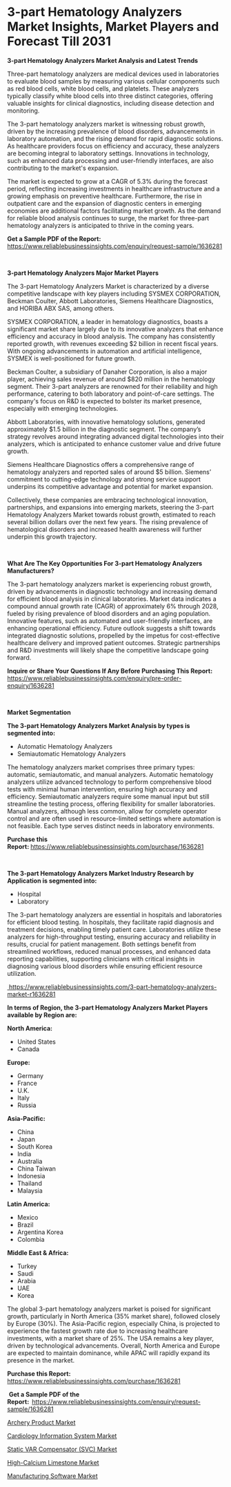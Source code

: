 <p><h1>3-part Hematology Analyzers Market Insights, Market Players and Forecast Till 2031</h1></p><p><strong>3-part Hematology Analyzers Market Analysis and Latest Trends</strong></p>
<p><p>Three-part hematology analyzers are medical devices used in laboratories to evaluate blood samples by measuring various cellular components such as red blood cells, white blood cells, and platelets. These analyzers typically classify white blood cells into three distinct categories, offering valuable insights for clinical diagnostics, including disease detection and monitoring.</p><p>The 3-part hematology analyzers market is witnessing robust growth, driven by the increasing prevalence of blood disorders, advancements in laboratory automation, and the rising demand for rapid diagnostic solutions. As healthcare providers focus on efficiency and accuracy, these analyzers are becoming integral to laboratory settings. Innovations in technology, such as enhanced data processing and user-friendly interfaces, are also contributing to the market's expansion.</p><p>The market is expected to grow at a CAGR of 5.3% during the forecast period, reflecting increasing investments in healthcare infrastructure and a growing emphasis on preventive healthcare. Furthermore, the rise in outpatient care and the expansion of diagnostic centers in emerging economies are additional factors facilitating market growth. As the demand for reliable blood analysis continues to surge, the market for three-part hematology analyzers is anticipated to thrive in the coming years.</p></p>
<p><strong>Get a Sample PDF of the Report:&nbsp;</strong> <a href="https://www.reliablebusinessinsights.com/enquiry/request-sample/1636281">https://www.reliablebusinessinsights.com/enquiry/request-sample/1636281</a></p>
<p>&nbsp;</p>
<p><strong>3-part Hematology Analyzers Major Market Players</strong></p>
<p><p>The 3-part Hematology Analyzers Market is characterized by a diverse competitive landscape with key players including SYSMEX CORPORATION, Beckman Coulter, Abbott Laboratories, Siemens Healthcare Diagnostics, and HORIBA ABX SAS, among others. </p><p>SYSMEX CORPORATION, a leader in hematology diagnostics, boasts a significant market share largely due to its innovative analyzers that enhance efficiency and accuracy in blood analysis. The company has consistently reported growth, with revenues exceeding $2 billion in recent fiscal years. With ongoing advancements in automation and artificial intelligence, SYSMEX is well-positioned for future growth.</p><p>Beckman Coulter, a subsidiary of Danaher Corporation, is also a major player, achieving sales revenue of around $820 million in the hematology segment. Their 3-part analyzers are renowned for their reliability and high performance, catering to both laboratory and point-of-care settings. The company's focus on R&D is expected to bolster its market presence, especially with emerging technologies.</p><p>Abbott Laboratories, with innovative hematology solutions, generated approximately $1.5 billion in the diagnostic segment. The company’s strategy revolves around integrating advanced digital technologies into their analyzers, which is anticipated to enhance customer value and drive future growth.</p><p>Siemens Healthcare Diagnostics offers a comprehensive range of hematology analyzers and reported sales of around $5 billion. Siemens’ commitment to cutting-edge technology and strong service support underpins its competitive advantage and potential for market expansion.</p><p>Collectively, these companies are embracing technological innovation, partnerships, and expansions into emerging markets, steering the 3-part Hematology Analyzers Market towards robust growth, estimated to reach several billion dollars over the next few years. The rising prevalence of hematological disorders and increased health awareness will further underpin this growth trajectory.</p></p>
<p>&nbsp;</p>
<p><strong>What Are The Key Opportunities For 3-part Hematology Analyzers Manufacturers?</strong></p>
<p><p>The 3-part hematology analyzers market is experiencing robust growth, driven by advancements in diagnostic technology and increasing demand for efficient blood analysis in clinical laboratories. Market data indicates a compound annual growth rate (CAGR) of approximately 6% through 2028, fueled by rising prevalence of blood disorders and an aging population. Innovative features, such as automated and user-friendly interfaces, are enhancing operational efficiency. Future outlook suggests a shift towards integrated diagnostic solutions, propelled by the impetus for cost-effective healthcare delivery and improved patient outcomes. Strategic partnerships and R&D investments will likely shape the competitive landscape going forward.</p></p>
<p><strong>Inquire or Share Your Questions If Any Before Purchasing This Report:</strong> <a href="https://www.reliablebusinessinsights.com/enquiry/pre-order-enquiry/1636281">https://www.reliablebusinessinsights.com/enquiry/pre-order-enquiry/1636281</a></p>
<p>&nbsp;</p>
<p><strong>Market Segmentation</strong></p>
<p><strong>The 3-part Hematology Analyzers Market Analysis by types is segmented into:</strong></p>
<p><ul><li>Automatic Hematology Analyzers</li><li>Semiautomatic Hematology Analyzers</li></ul></p>
<p><p>The hematology analyzers market comprises three primary types: automatic, semiautomatic, and manual analyzers. Automatic hematology analyzers utilize advanced technology to perform comprehensive blood tests with minimal human intervention, ensuring high accuracy and efficiency. Semiautomatic analyzers require some manual input but still streamline the testing process, offering flexibility for smaller laboratories. Manual analyzers, although less common, allow for complete operator control and are often used in resource-limited settings where automation is not feasible. Each type serves distinct needs in laboratory environments.</p></p>
<p><strong>Purchase this Report:&nbsp;</strong><a href="https://www.reliablebusinessinsights.com/purchase/1636281">https://www.reliablebusinessinsights.com/purchase/1636281</a></p>
<p>&nbsp;</p>
<p><strong>The 3-part Hematology Analyzers Market Industry Research by Application is segmented into:</strong></p>
<p><ul><li>Hospital</li><li>Laboratory</li></ul></p>
<p><p>The 3-part hematology analyzers are essential in hospitals and laboratories for efficient blood testing. In hospitals, they facilitate rapid diagnosis and treatment decisions, enabling timely patient care. Laboratories utilize these analyzers for high-throughput testing, ensuring accuracy and reliability in results, crucial for patient management. Both settings benefit from streamlined workflows, reduced manual processes, and enhanced data reporting capabilities, supporting clinicians with critical insights in diagnosing various blood disorders while ensuring efficient resource utilization.</p></p>
<p><a href="https://www.reliablebusinessinsights.com/3-part-hematology-analyzers-market-r1636281">&nbsp;https://www.reliablebusinessinsights.com/3-part-hematology-analyzers-market-r1636281</a></p>
<p><strong>In terms of Region, the 3-part Hematology Analyzers Market Players available by Region are:</strong></p>
<p>
    <p> <strong> North America: </strong>
        <ul>
            <li>United States</li>
            <li>Canada</li>
        </ul>
        </p> 
    <p> <strong> Europe: </strong>
        <ul>
            <li>Germany</li>
            <li>France</li>
            <li>U.K.</li>
            <li>Italy</li>
            <li>Russia</li>
        </ul>
        </p> 
    <p> <strong> Asia-Pacific: </strong>
        <ul>
            <li>China</li>
            <li>Japan</li>
            <li>South Korea</li>
            <li>India</li>
            <li>Australia</li>
            <li>China Taiwan</li>
            <li>Indonesia</li>
            <li>Thailand</li>
            <li>Malaysia</li>
        </ul>
        </p> 
    <p> <strong> Latin America: </strong>
        <ul>
            <li>Mexico</li>
            <li>Brazil</li>
            <li>Argentina Korea</li>
            <li>Colombia</li>
        </ul>
        </p> 
    <p> <strong> Middle East & Africa: </strong>
        <ul>
            <li>Turkey</li>
            <li>Saudi</li>
            <li>Arabia</li>
            <li>UAE</li>
            <li>Korea</li>
        </ul>
    </p>
    </p>
<p><p>The global 3-part hematology analyzers market is poised for significant growth, particularly in North America (35% market share), followed closely by Europe (30%). The Asia-Pacific region, especially China, is projected to experience the fastest growth rate due to increasing healthcare investments, with a market share of 25%. The USA remains a key player, driven by technological advancements. Overall, North America and Europe are expected to maintain dominance, while APAC will rapidly expand its presence in the market.</p></p>
<p><strong>Purchase this Report: </strong><a href="https://www.reliablebusinessinsights.com/purchase/1636281">https://www.reliablebusinessinsights.com/purchase/1636281</a></p>
<p>&nbsp;<strong>Get a Sample PDF of the Report:&nbsp;&nbsp;</strong><a href="https://www.reliablebusinessinsights.com/enquiry/request-sample/1636281">https://www.reliablebusinessinsights.com/enquiry/request-sample/1636281</a></p>
<p><strong></strong></p>
<p><p><a href="https://issuu.com/reportprime-2/docs/archery-product-market-size-2030.pp_43b5597db66fa4">Archery Product Market</a></p><p><a href="https://www.linkedin.com/pulse/global-cardiology-information-system-market-sector2024-kfece">Cardiology Information System Market</a></p><p><a href="https://medium.com/@refatkhan11277/what-are-the-current-and-future-prospects-for-the-static-var-compensator-svc-market-df4da83c5323?postPublishedType=repub">Static VAR Compensator (SVC) Market</a></p><p><a href="https://medium.com/@refatkhan11277/global-high-calcium-limestone-market-exploring-market-share-market-trends-and-future-growth-267236fe033f">High-Calcium Limestone Market</a></p><p><a href="https://www.linkedin.com/pulse/global-manufacturing-software-market-analysis-trends-forecasts-yicme">Manufacturing Software Market</a></p></p>